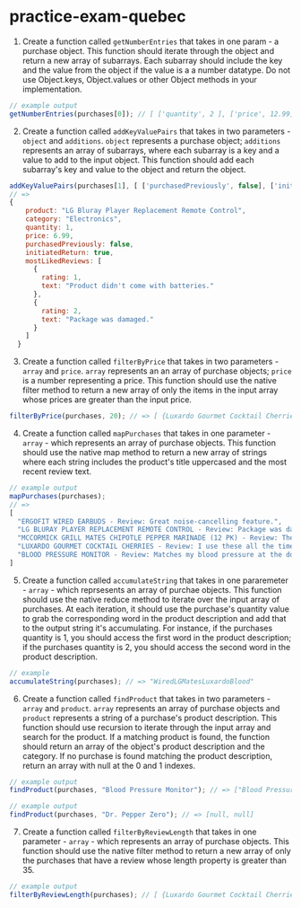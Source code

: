 # practice-exam-quebec

1. Create a function called `getNumberEntries` that takes in one param - a purchase object. This function should
iterate through the object and return a new array of subarrays. Each subarray should include the key and the value
from the object if the value is a a number datatype. Do not use Object.keys, Object.values or other Object methods
in your implementation.
```javascript
// example output
getNumberEntries(purchases[0]); // [ ['quantity', 2 ], ['price', 12.99] ]
```

2. Create a function called `addKeyValuePairs` that takes in two parameters - `object` and `additions`. `object` 
represents a purchase object; `additions` represents an array of subarrays, where each subarray is a key and a value
to add to the input object. This function should add each subarray's key and value to the object and return the object.
```javascript
addKeyValuePairs(purchases[1], [ ['purchasedPreviously', false], ['initiatedReturn', true] ]);
// =>
{
    product: "LG Bluray Player Replacement Remote Control",
    category: "Electronics",
    quantity: 1,
    price: 6.99,
    purchasedPreviously: false,
    initiatedReturn: true,
    mostLikedReviews: [
      {
        rating: 1,
        text: "Product didn't come with batteries."
      },
      {
        rating: 2,
        text: "Package was damaged."
      }
    ]
  }
```

3. Create a function called `filterByPrice` that takes in two parameters - `array` and `price`. `array` represents
an an array of purchase objects; `price` is a number representing a price. This function should use the native filter
method to return a new array of only the items in the input array whose prices are greater than the input price.
```javascript
filterByPrice(purchases, 20); // => [ {Luxardo Gourmet Cocktail Cherries}, {Blood Pressure Monitor} ]
```

4. Create a function called `mapPurchases` that takes in one parameter - `array` - which represents an array of 
purchase objects. This function should use the native map method to return a new array of strings where each string
includes the product's title uppercased and the most recent review text.
```javascript
// example output
mapPurchases(purchases);
// =>
[
  "ERGOFIT WIRED EARBUDS - Review: Great noise-cancelling feature.",
  "LG BLURAY PLAYER REPLACEMENT REMOTE CONTROL - Review: Package was damaged.",
  "MCCORMICK GRILL MATES CHIPOTLE PEPPER MARINADE (12 PK) - Review: The marinade packets were damaged.",
  "LUXARDO GOURMET COCKTAIL CHERRIES - Review: I use these all the time for parties.",
  "BLOOD PRESSURE MONITOR - Review: Matches my blood pressure at the doctor's office."
]
```

5. Create a function called `accumulateString` that takes in one pararemeter - `array` - which reprsesents an array
of purchae objects. This function should use the native reduce method to iterate over the input array of purchases.
At each iteration, it should use the purchase's quantity value to grab the corresponding word in the product description
and add that to the output string it's accumulating. For instance, if the purchases quantity is 1, you should access the 
first word in the product description; if the purchases quantity is 2, you should access the second word in the product
description.
```javascript
// example
accumulateString(purchases); // => "WiredLGMatesLuxardoBlood"
```

6. Create a function called `findProduct` that takes in two parameters - `array` and `product`. `array` represents an
array of purchase objects and `product` represents a string of a purchase's product description. This function should
use recursion to iterate through the input array and search for the product. If a matching product is found, the function
should return an array of the object's product description and the category. If no purchase is found matching the product
description, return an array with null at the 0 and 1 indexes.
```javascript
// example output
findProduct(purchases, "Blood Pressure Monitor"); // => ["Blood Pressure Monitor", "Medical Supplies and Equipment"];

// example output
findProduct(purchases, "Dr. Pepper Zero"); // => [null, null]
```

7. Create a function called `filterByReviewLength` that takes in one parameter - `array` - which represents an array of
purchase objects. This function should use the native filter method to return a new array of only the purchases that have
a review whose length property is greater than 35.
```javascript
// example output
filterByReviewLength(purchases); // [ {Luxardo Gourmet Cocktail Cherries}, {Blood Pressure Monitor } ]
```

